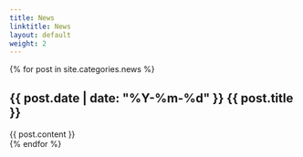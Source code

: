```yaml
---
title: News
linktitle: News
layout: default
weight: 2
---
```


{% for post in site.categories.news %}
<div class="news">
<h2 class="news-title">{{ post.date | date: "%Y-%m-%d" }} {{ post.title }}</h2>
{{ post.content }}
</div>
{% endfor %}
